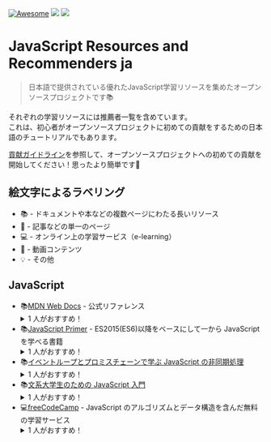 [![Awesome](https://awesome.re/badge.svg)](https://awesome.re)
<img src="https://img.shields.io/badge/license-MIT-blue.svg">
<img src="https://img.shields.io/badge/contributions-welcome-blue.svg?style=flat">

# JavaScript Resources and Recommenders ja

> 日本語で提供されている優れたJavaScript学習リソースを集めたオープンソースプロジェクトです📚

それぞれの学習リソースには推薦者一覧を含めています。<br>
これは、初心者がオープンソースプロジェクトに初めての貢献をするための日本語のチュートリアルでもあります。

[貢献ガイドライン](./CONTRIBUTING.md)を参照して、オープンソースプロジェクトへの初めての貢献を開始してください！思ったより簡単です:wave:

## 絵文字によるラベリング

- :books: - ドキュメントや本などの複数ページにわたる長いリソース
- :page_facing_up: - 記事などの単一のページ
- :computer: - オンライン上の学習サービス（e-learning）
- :movie_camera: - 動画コンテンツ
- :bulb: - その他

## JavaScript

- :books:[MDN Web Docs](https://developer.mozilla.org/ja/docs/Web/JavaScript) - 公式リファレンス
    <details>
      <summary>1 人がおすすめ！</summary>
      <ul>
        <li><a href="">testUser</a></li>
      </ul>
    </details>
- :books:[JavaScript Primer](https://jsprimer.net/) - ES2015(ES6)以降をベースにして一から JavaScript を学べる書籍
    <details>
      <summary>1 人がおすすめ！</summary>
      <ul>
        <li><a href="">testUser</a></li>
      </ul>
    </details>
- :books:[イベントループとプロミスチェーンで学ぶ JavaScript の非同期処理](https://zenn.dev/estra/books/js-async-promise-chain-event-loop)
    <details>
      <summary>1 人がおすすめ！</summary>
      <ul>
        <li><a href="">testUser</a></li>
      </ul>
    </details>
- :books:[文系大学生のための JavaScript 入門](https://zenn.dev/ojk/books/intro-to-javascript)
    <details>
      <summary>1 人がおすすめ！</summary>
      <ul>
        <li><a href="">testUser</a></li>
      </ul>
    </details>
- :computer:[freeCodeCamp](https://www.freecodecamp.org/japanese/learn/javascript-algorithms-and-data-structures) - JavaScript のアルゴリズムとデータ構造を含んだ無料の学習サービス
    <details>
      <summary>1 人がおすすめ！</summary>
      <ul>
        <li><a href="">testUser</a></li>
      </ul>
    </details>
